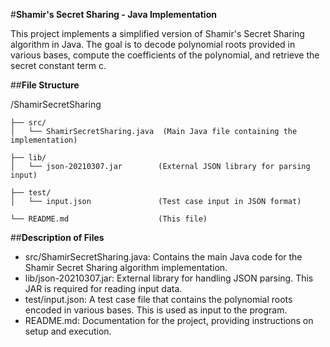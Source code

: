 #**Shamir's Secret Sharing - Java Implementation**

This project implements a simplified version of Shamir's Secret Sharing algorithm in Java. The goal is to decode polynomial roots provided in various bases, compute the coefficients of the polynomial, and retrieve the secret constant term c.

##**File Structure**

/ShamirSecretSharing

    ├── src/
    │   └── ShamirSecretSharing.java  (Main Java file containing the implementation)
    
    ├── lib/
    │   └── json-20210307.jar        (External JSON library for parsing input)
    
    ├── test/
    │   └── input.json               (Test case input in JSON format)
    
    └── README.md                    (This file)


##**Description of Files**

- src/ShamirSecretSharing.java: Contains the main Java code for the Shamir Secret Sharing algorithm implementation.
- lib/json-20210307.jar: External library for handling JSON parsing. This JAR is required for reading input data.
- test/input.json: A test case file that contains the polynomial roots encoded in various bases. This is used as input to the program.
- README.md: Documentation for the project, providing instructions on setup and execution.
